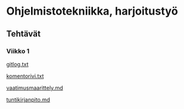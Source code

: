 # Ohjelmistotekniikka, harjoitustyö
## Tehtävät
### Viikko 1
[gitlog.txt](https://github.com/jova486/ot-harjoitustyo/blob/main/laskarit/viikko1/gitlog.txt)

[komentorivi.txt](https://github.com/jova486/ot-harjoitustyo/blob/main/laskarit/viikko1/komentorivi.txt)

[vaatimusmaarittely.md](https://github.com/jova486/ot-harjoitustyo/blob/main/dokumentaatio/vaatimusmaarittely.md)

[tuntikirjanpito.md](https://github.com/jova486/ot-harjoitustyo/blob/main/dokumentaatio/tuntikirjanpito.md)
